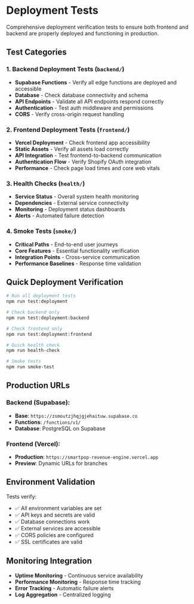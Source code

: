 # Deployment Tests

Comprehensive deployment verification tests to ensure both frontend and backend are properly deployed and functioning in production.

## Test Categories

### 1. Backend Deployment Tests (`backend/`)
- **Supabase Functions** - Verify all edge functions are deployed and accessible
- **Database** - Check database connectivity and schema
- **API Endpoints** - Validate all API endpoints respond correctly
- **Authentication** - Test auth middleware and permissions
- **CORS** - Verify cross-origin request handling

### 2. Frontend Deployment Tests (`frontend/`)
- **Vercel Deployment** - Check frontend app accessibility
- **Static Assets** - Verify all assets load correctly
- **API Integration** - Test frontend-to-backend communication
- **Authentication Flow** - Verify Shopify OAuth integration
- **Performance** - Check page load times and core web vitals

### 3. Health Checks (`health/`)
- **Service Status** - Overall system health monitoring
- **Dependencies** - External service connectivity
- **Monitoring** - Deployment status dashboards
- **Alerts** - Automated failure detection

### 4. Smoke Tests (`smoke/`)
- **Critical Paths** - End-to-end user journeys
- **Core Features** - Essential functionality verification
- **Integration Points** - Cross-service communication
- **Performance Baselines** - Response time validation

## Quick Deployment Verification

```bash
# Run all deployment tests
npm run test:deployment

# Check backend only
npm run test:deployment:backend

# Check frontend only  
npm run test:deployment:frontend

# Quick health check
npm run health-check

# Smoke tests
npm run smoke-test
```

## Production URLs

### Backend (Supabase):
- **Base**: `https://zsmoutzjhqjgjehaituw.supabase.co`
- **Functions**: `/functions/v1/`
- **Database**: PostgreSQL on Supabase

### Frontend (Vercel):
- **Production**: `https://smartpop-revenue-engine.vercel.app`
- **Preview**: Dynamic URLs for branches

## Environment Validation

Tests verify:
- ✅ All environment variables are set
- ✅ API keys and secrets are valid
- ✅ Database connections work
- ✅ External services are accessible
- ✅ CORS policies are configured
- ✅ SSL certificates are valid

## Monitoring Integration

- **Uptime Monitoring** - Continuous service availability
- **Performance Monitoring** - Response time tracking
- **Error Tracking** - Automatic failure alerts
- **Log Aggregation** - Centralized logging